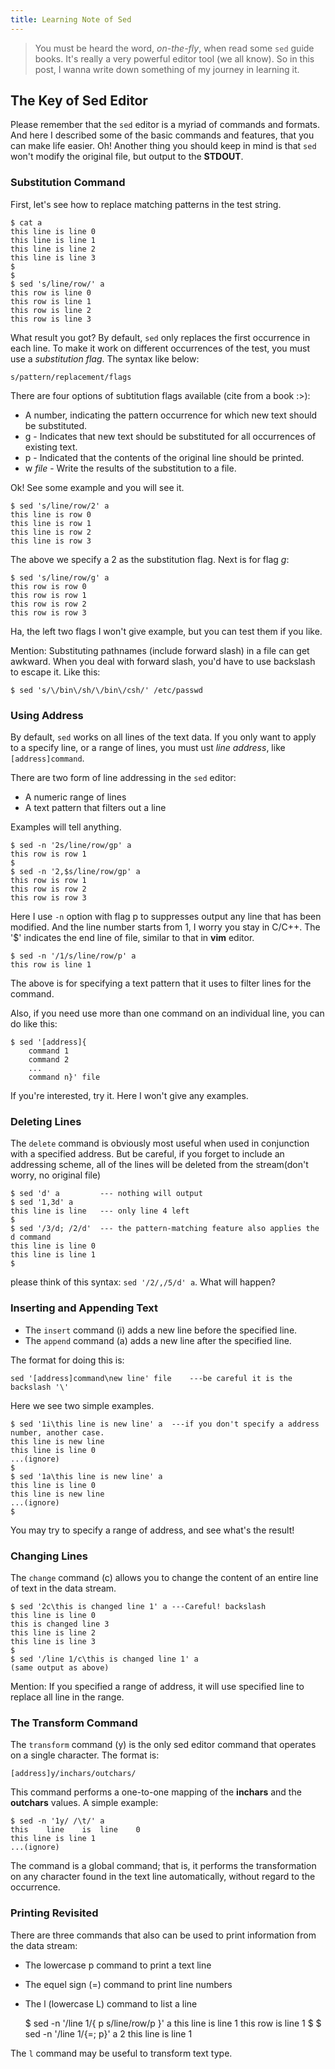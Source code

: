 ```yaml
---
title: Learning Note of Sed
---
```


> You must be heard the word, *on-the-fly*, when read some `sed` guide books. It's really a very powerful editor tool (we all know). So in this post, I wanna write down something of my journey in learning it. 

## The Key of Sed Editor ##

Please remember that the `sed` editor is a myriad of commands and formats. And here I described some of the basic commands and features, that you can make life easier. Oh! Another thing you should keep in mind is that `sed` won't modify the original file, but output to the **STDOUT**.

### Substitution Command ###

First, let's see how to replace matching patterns in the test string.

	$ cat a
	this line is line 0
	this line is line 1
	this line is line 2
	this line is line 3
	$
	$
	$ sed 's/line/row/' a
	this row is line 0
	this row is line 1
	this row is line 2
	this row is line 3
	
What result you got? By default, `sed` only replaces the first occurrence in each line. To make it work on different occurrences of the test, you must use a *substitution flag*. The syntax like below:

	s/pattern/replacement/flags
	
There are four options of subtitution flags available (cite from a book :>):

- A number, indicating the pattern occurrence for which new text should be substituted.
- g - Indicates that new text should be substituted for all occurrences of existing text.
- p - Indicated that the contents of the original line should be printed.
- w *file* - Write the results of the substitution to a file.

Ok! See some example and you will see it.

	$ sed 's/line/row/2' a
	this line is row 0
	this line is row 1
	this line is row 2
	this line is row 3

The above we specify a 2 as the substitution flag. Next is for flag *g*:

	$ sed 's/line/row/g' a
	this row is row 0
	this row is row 1
	this row is row 2
	this row is row 3

Ha, the left two flags I won't give example, but you can test them if you like.

Mention: Substituting pathnames (include forward slash) in a file can get awkward. When you deal with forward slash, you'd have to use backslash to escape it. Like this:

	$ sed 's/\/bin\/sh/\/bin\/csh/' /etc/passwd
	
### Using Address ###

By default, `sed` works on all lines of the text data. If you only want to apply to a specify line, or a range of lines, you must ust *line address*, like `[address]command`.

There are two form of line addressing in the `sed` editor:

- A numeric range of lines
- A text pattern that filters out a line

Examples will tell anything.
	
	$ sed -n '2s/line/row/gp' a
	this row is row 1
	$
	$ sed -n '2,$s/line/row/gp' a
	this row is row 1
	this row is row 2
	this row is row 3
	
Here I use `-n` option with flag p to suppresses output any line that has been modified. And the line number starts from 1, I worry you stay in C/C++. The '$' indicates the end line of file, similar to that in **vim** editor.

	$ sed -n '/1/s/line/row/p' a
	this row is line 1
	
The above is for specifying a text pattern that it uses to filter lines for the command.
	
Also, if you need use more than one command on an individual line, you can do like this:
	
	$ sed '[address]{
		command 1 
		command 2
		...
		command n}' file

If you're interested, try it. Here I won't give any examples.

### Deleting Lines ###

The `delete` command is obviously most useful when used in conjunction with a specified address. But be careful, if you forget to include an addressing scheme, all of the lines will be deleted from the stream(don't worry, no original file)
	
	$ sed 'd' a     	--- nothing will output
	$ sed '1,3d' a
	this line is line 	--- only line 4 left
	$
	$ sed '/3/d; /2/d' 	--- the pattern-matching feature also applies the d command
	this line is line 0
	this line is line 1
	$
	
please think of this syntax: `sed '/2/,/5/d' a`. What will happen?

### Inserting and Appending Text ###

- The `insert` command (i) adds a new line before the specified line.
- The `append` command (a) adds a new line after the specified line.

The format for doing this is:

	sed '[address]command\new line' file	---be careful it is the backslash '\'
	
Here we see two simple examples.
	
	$ sed '1i\this line is new line' a	---if you don't specify a address number, another case.
	this line is new line
	this line is line 0
	...(ignore)
	$
	$ sed '1a\this line is new line' a
	this line is line 0
	this line is new line
	...(ignore)
	$

You may try to specify a range of address, and see what's the result!

### Changing Lines ###

The `change` command (c) allows you to change the content of an entire line of text in the data stream.
	
	$ sed '2c\this is changed line 1' a	---Careful! backslash
	this line is line 0
	this is changed line 3
	this line is line 2
	this line is line 3
	$
	$ sed '/line 1/c\this is changed line 1' a
	(same output as above)

Mention: If you specified a range of address, it will use specified line to replace all line in the range.

### The Transform Command ### 
	
The `transform` command (y) is the only sed editor command that operates on a single character. The format is:

	[address]y/inchars/outchars/

This command performs a one-to-one mapping of the **inchars** and the **outchars** values. A simple example:

	$ sed -n '1y/ /\t/' a
	this	line	is	line	0
	this line is line 1
	...(ignore)

The command is a global command; that is, it performs the transformation on any character found in the text line automatically, without regard to the occurrence.

### Printing Revisited ###

There are three commands that also can be used to print information from the data stream:

- The lowercase p command to print a text line
- The equel sign (=) command to print line numbers
- The l (lowercase L) command to list a line

	$ sed -n '/line 1/{
	p
	s/line/row/p
	}' a
	this line is line 1
	this row is line 1
	$
	$ sed -n '/line 1/{=; p}' a
	2
	this line is line 1

The `l` command may be useful to transform text type.
